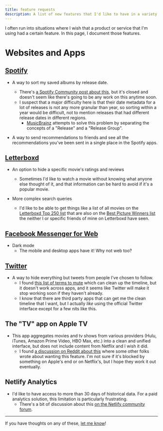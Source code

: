 ```yaml
---
title: feature requests
description: A list of new features that I'd like to have in a variety of products and services.
---
```


I often run into situations where I wish that a product or service that
I'm using had a certain feature.
In this page, I document those features.

# Websites and Apps

## [Spotify](https://spotify.com)

- A way to sort my saved albums by release date.
  - There's [a Spotify Community post about this](https://community.spotify.com/t5/Closed-Ideas/Sort-by-release-date/idi-p/381502), but it's closed and doesn't seem like there's going to be any work on this anytime soon.
  - I suspect that a major difficulty here is that their date metadata for a lot of releases is not any more granular than year, so sorting within a year would be difficult, not to mention releases that had different release dates in different regions. 
    - [MusicBrainz](https://musicbrainz.org/doc/Release_Group) attempts to solve this problem by separating the concepts of a "Release" and a "Release Group".

- A way to send recommendations to friends and see all the recommendations you've been sent in a single place in the Spotify apps.

## [Letterboxd](https://letterboxd.com)

- An option to hide a specific movie's ratings and reviews
  - Sometimes I'd like to watch a movie without knowing what anyone else thought of it, and that information can be hard to avoid if it's a popular movie.

- More complex search queries
  - I'd like to be able to get things like a list of all movies on the [Letterboxd Top 250 list](https://letterboxd.com/dave/list/official-top-250-narrative-feature-films/) that are also on the [Best Picture Winners list](https://letterboxd.com/jake_ziegler/list/academy-award-winners-for-best-picture/) the neither I or specific friends of mine on Letterboxd have seen.

## [Facebook Messenger for Web](https://messenger.com)

- Dark mode
  - The mobile and desktop apps have it! Why not web too?

## [Twitter](https://twitter.com)

- A way to hide everything but tweets from people I've chosen to follow.
  - I found [this list of terms to mute](https://gist.github.com/IanColdwater/88b3341a7c4c0cf71c73ac56f9bd36ec) which can clean up the timeline, but it doesn't work across apps, and it seems like Twitter will make it stop working soon if they haven't already.
  - I know that there are third party apps that can get me the clean timeline that I want, but I actually _like_ using the official Twitter interface except for a few nits like this.

## The "TV" app on Apple TV

- This app aggregates movies and tv shows from various providers (Hulu, iTunes, Amazon Prime Video, HBO Max, etc.) into a clean and unified interface, but does not include content from Netflix and I wish it did.
  - I found [a discussion on Reddit about this](https://www.reddit.com/r/appletv/comments/atpa4t/how_do_i_add_netflix_activity_to_the_tv_app/) where some other folks wrote about wanting this feature. I'm not sure if it's blocked by something on Apple's end or on Netflix's, but I hope they work it out eventually.

## Netlify Analytics

- I'd like to have access to more than 30 days of historical data. For a paid analytics solution, this limitation is particularly frustrating.
  - There's a bit of discussion about this [on the Netlify community forum](https://community.netlify.com/t/historical-analytics-data-more-than-30-days/26466).

---

If you have thoughts on any of these, [let me know](mailto:james@jamesbvaughan.com)!
